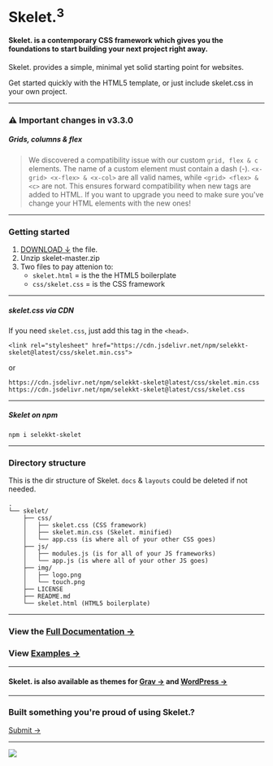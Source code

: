 # Skelet.<sup>3</sup>
#### Skelet. is a contemporary CSS framework which gives you the foundations to start building your next project right away.

Skelet. provides a simple, minimal yet solid starting point for websites.

Get started quickly with the HTML5 template, or just include skelet.css in your own project.


---

### ⚠️ Important changes in v3.3.0 
##### Grids, columns & flex
>We discovered a compatibility issue with our custom `grid, flex & c` elements. 
The name of a custom element must contain a dash (-). `<x-grid> <x-flex> & <x-col>` are all valid names, while `<grid> <flex> & <c>` are not. This ensures forward compatibility when new tags are added to HTML. If you want to upgrade you need to make sure you've change your HTML elements with the new ones!


---

### Getting started

1. [DOWNLOAD ↓](https://github.com/Selekkt/skelet/archive/master.zip) the file.
2. Unzip skelet-master.zip
3. Two files to pay attenion to:
	- `skelet.html` = is the the HTML5 boilerplate
	- `css/skelet.css` = is the CSS framework

---

##### skelet.css via CDN 
If you need `skelet.css`, just add this tag in the `<head>`.
``` 
<link rel="stylesheet" href="https://cdn.jsdelivr.net/npm/selekkt-skelet@latest/css/skelet.min.css">
``` 


or


``` 
https://cdn.jsdelivr.net/npm/selekkt-skelet@latest/css/skelet.min.css
https://cdn.jsdelivr.net/npm/selekkt-skelet@latest/css/skelet.css
``` 

---

##### Skelet on npm 
``` 
npm i selekkt-skelet
``` 

---

### Directory structure
This is the dir structure of Skelet. `docs` & `layouts` could be deleted if not needed.
``` 
.
└── skelet/
    ├── css/
    │   ├── skelet.css (CSS framework)
    │   ├── skelet.min.css (Skelet. minified)
    │   └── app.css (is where all of your other CSS goes)
    ├── js/
    │   ├── modules.js (is for all of your JS frameworks)
    │   └── app.js (is where all of your other JS goes)
    ├── img/
    │   ├── logo.png
    │   └── touch.png
    ├── LICENSE
    ├── README.md
    └── skelet.html (HTML5 boilerplate)
``` 

---

### View the [Full Documentation →](https://selekkt.dk/skelet/v3/)
### View [Examples →](https://selekkt.dk/skelet/v3/#examples)

---

#### Skelet. is also available as themes for [Grav →](https://selekkt.dk/git/grav-skelet) and [WordPress →](https://selekkt.dk/git/wp-skelet)

---

### Built something you're proud of using Skelet.?
[Submit →](https://selekkt.dk/git/skelet/issues)


---
[![](https://data.jsdelivr.com/v1/package/npm/selekkt-skelet/badge)](https://www.jsdelivr.com/package/npm/selekkt-skelet)
